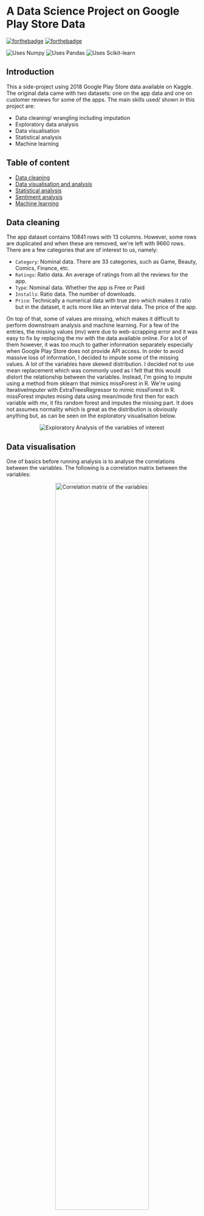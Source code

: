 # A Data Science Project on Google Play Store Data
[![forthebadge](https://forthebadge.com/images/badges/made-with-python.svg)](https://forthebadge.com)
[![forthebadge](https://forthebadge.com/images/badges/built-with-love.svg)](https://forthebadge.com)

![Uses Numpy](https://img.shields.io/badge/uses-numpy-yellow)
![Uses Pandas](https://img.shields.io/badge/uses-Pandas-green)
![Uses Scikit-learn](https://img.shields.io/badge/uses-scikit--learn-blue)

## Introduction
This a side-project using 2018 Google Play Store data available on Kaggle. The original data came with two datasets: one on the app data and one on customer reviews for some of the apps. The main skills used/ shown in this project are: 

- Data cleaning/ wrangling including imputation
- Exploratory data analysis
- Data visualisation
- Statistical analysis
- Machine learning

## Table of content

- [Data cleaning](#data-cleaning)
- [Data visualisation and analysis](#data-visualisation-and-analysis)
- [Statistical analysis](#statistical-analysis)
- [Sentiment analysis](#sentiment-analysis)
- [Machine learning](#machine-learning)

## Data cleaning
The app dataset contains 10841 rows with 13 columns. However, some rows are duplicated and when these are removed, we're left with 9660 rows. There are a few categories that are of interest to us, namely:

- `Category`: Nominal data. There are 33 categories, such as Game, Beauty, Comics, Finance, etc.
- `Ratings`: Ratio data. An average of ratings from all the reviews for the app.
- `Type`: Nominal data. Whether the app is Free or Paid
- `Installs`: Ratio data. The number of downloads.
- `Price`: Technically a numerical data with true zero which makes it ratio but in the dataset, it acts more like an interval data. The price of the app.

On top of that, some of values are missing, which makes it difficult to perform downstream analysis and machine learning. For a few of the entries, the missing values (mv) were due to web-scrapping error and it was easy to fix by replacing the mv with the data available online. For a lot of them however, it was too much to gather information separately especially when Google Play Store does not provide API access. In order to avoid massive loss of information, I decided to impute some of the missing values.  A lot of the variables have skewed distribution. I decided not to use mean replacement which was commonly used as I felt that this would distort the relationship between the variables. Instead, I'm going to impute using a method from sklearn that mimics missForest in R. We're using IterativeImputer with ExtraTreesRegressor to mimic missForest in R. missForest imputes mising data using mean/mode first then for each variable with mv, it fits random forest and imputes the missing part. It does not assumes normality which is great as the distribution is obviously anything but, as can be seen on the exploratory visualisation below.

<p align="center">
    <img src="https://github.com/hannz88/Google_Play_Store_Data_Science/blob/main/Graphs/EDA.png" alt="Exploratory Analysis of the variables of interest">
</p>

## Data visualisation
One of basics before running analysis is to analyse the correlations between the variables. The following is a correlation matrix between the variables:

<p align="center">
    <img src="https://github.com/hannz88/Google_Play_Store_Data_Science/blob/main/Graphs/correlation_matrix.png" alt="Correlation matrix of the variables" height="70%" width="70%">
</p>

It's shown that "Installs" and "Reviews" have medium, positive correlation with each other. When I applied Pearson's r, it appears that they are significant with p-value < 0. Everything else had virtually weak to no correlation.

Next, I used data visualisations to answer some of the questions and trends.

### What's the market breakdown?
<p align="center">
    <img src="https://github.com/hannz88/Google_Play_Store_Data_Science/blob/main/Graphs/market_breakdown.png" alt="Breakdown of the market">
</p>

From the pie chart, we could see that Game apps has a large part in the market. This is then followed by Communication and Tools.

### What is the distribution of ratings across different category?
<p align="center">
    <img src="https://github.com/hannz88/Google_Play_Store_Data_Science/blob/main/Graphs/violinplot.png" alt="Violin plot of ratings across category">
</p>

From the violin plot, a few things could be seen:

- Apps in the categories of Business, Dating, Medical and Tools have a large variance in ratings.
- More than 50% of Apps in Art and Design, Books and Reference, Education, Events and Tools have higher than average ratings.
- More than 50% of Apps in Dating have lower than average ratings.

### What is the size strategy?
<p align="center">
    <img src="https://github.com/hannz88/Google_Play_Store_Data_Science/blob/main/Graphs/size_strategy.png" alt="Difference in size strategy">
</p>
<p align="center">
    <img src="https://github.com/hannz88/Google_Play_Store_Data_Science/blob/main/Graphs/size_category.png" alt="Size for each category">
</p>

From the scatter-histogram, it becomes evident that a large number of the apps are less than 20 Mb and more than 50% of them have the ratings of 4 and above. It appears that the apps tend to keep themselves to the light weight rather than being bulky. From the scatter plot, it appears that apps from Game, Family and/or Medical tend to be pretty wide-spread in regards to size. However, these apps also seem to be pretty well-received as they have ratings of 3.5 and above. Parenting, Tools and Video players app appear to be smaller in size as they are mostly 40Mb and below but in terms of ratings, it appears that they tend to be between the range of 3.0 to 4.5.

### What is the pricing strategy?
<p align="center">
    <img src="https://github.com/hannz88/Google_Play_Store_Data_Science/blob/main/Graphs/Pricing_apps.png" alt="Difference in Price strategy" height="50%" width="50%">
</p>
<p align="center">
    <img src="https://github.com/hannz88/Google_Play_Store_Data_Science/blob/main/Graphs/price_each_category.png" alt="Price for each category">
</p>

From the pie chart, only 7.8% of the Apps are in the Paid category. Out of the paid category, more than 50% of them are $100 and below. Somebody expressed their suprise that Game apps are less than $100. A gamer would understand that the companies do not earn their revenue through the sales of the app but the in-app purchases. Furthermore, only 10 apps are above $100. Let's take a look at them.

<p align="center">
    <img src="https://github.com/hannz88/Google_Play_Store_Data_Science/blob/main/Graphs/I_am_rich.png" alt="I am rich apps">
</p>

When looking at those expensive apps, I am legit shooketh. Smh. Wikipedia claimed that the "I am rich" apps were apparently "a work of art with no hidden function at all" and their creation was for no other reason than to show off that they could afford it. In other words, they are just flexing that they're rich. Why tho??

<p align="center">
    <img src="https://github.com/hannz88/Google_Play_Store_Data_Science/blob/main/Graphs/rich.gif" alt="Make it rain gif">
</p>

## Statistical analysis
Given the data, there are two questions that I'm curious about and decided to test them. 

1) Is there a difference in popularity between Free and Paid apps?
2) Is there a difference in ratings between the different categories?

### Is there a difference in popularity between Free and Paid apps?
To answer this question, I used "Installs" as a measurement. The reason is simply that if an app is popular it is more likely to get spread by word-of-mouth. First, let's do a quick exploratory analysis of the difference between Free and Paid

<p align="center">
    <img src="https://github.com/hannz88/Google_Play_Store_Data_Science/blob/main/Graphs/boxplot_free_paid.png" alt="Boxplot to compare popularity between free and paid">
</p>

Given that the boxplot of the number of downloads appear to have some overlap, it might still have a significant difference between the different types. We could use a variant of t-test to test the differences. I performed levene's test and shapiro-wilk's test for homogeneity of variance and normality respectively. The results showed that both assumptions are violated (both p-values < 0.05).

```
# levene's test
from scipy.stats import levene
x = store_df.loc[store_df["Type"]=="Free", "Installs_log"]
y = store_df.loc[store_df["Type"]=="Paid", "Installs_log"]
s, p = levene(x,y)
p
>>> 1.3113456031787633e-20

# shapiro-wilk's test
from scipy.stats import shapiro
s,p = stats.shapiro(x)
>>> 4.021726592612225e-43
```

The homogeneity of variance and normality are violated, so student t-test is not advisable. So, an unpaired, non-parametric test should be used. Under these conditions, Mann whitney test is probably the most appropriate. In general, Mann Whitney's assumptions are:

- observations from both groups are independent from each other
- responses are at least ordinal (ie, you can say which is higher)

Since the assumptions are met, we'll go ahead and use the test.

```
# Mann-Whitney
from scipy.stats import mannwhitneyu
stats.mannwhitneyu(x,y)
>>> MannwhitneyuResult(statistic=1685312.5, pvalue=1.2531215783547303e-116)
```

We can reject the null hypothesis that the sample distributions are equal between the groups (p-value < 0.05, U= 1685312.5)

### Is there a difference in ratings between the different categories?

Given that there are multiple levels (aka multiple categories within an independent variable), I decided to use One-way ANOVA at first. However, the residuals did not meet the assumption of normality as visible from the QQ plot of the residuals.  

<p align="center">
    <img src="https://github.com/hannz88/Google_Play_Store_Data_Science/blob/main/Graphs/qqplot_of_residuals.png" alt="Residuals QQ plot">
</p>

Then, I tried log transformation but it did not help either. Therefore, I decided to use non-parametric test, specifically Kruskal-Wallis test.  Before we conduct Kruskal-Wallis test, there are a few assumptions that are needed to be met:

1) Samples drawn are random 
2) Observations are independent

Both of these assumptions are met because each app is a unique entry so they are independent of each other. Note: Scipy does not have a function that will give you the effect size of Kruskal-Wallis test but it's easy to obtain it using the s-value from the test. 

```
# Kruskal-Wallis test
from scipy import stats
s, p = stats.kruskal(*[group["Ratings_imp"].values for name, group in store_df.groupby("Category")])
>>> 291.9695989365334 9.87269222844556e-44

# Effect size
def kruskal_effect_size(h, n, k):
    """
    Return the effect size of Kruskal-Wallis test.
    H = H-value of statistics of Kruskal-Wallis
    n = number of observations
    k = number of groups
    The formulas is from Tomczak and Tomczak (2014)
    """
    return h * (n+1)/(n**2 - 1)
n = len(store_df)   
k = len(store_df["Category"].unique())
kruskal_effect_size(h = s, n=n, k=k)
>>> 0.03022772532731477
```
Kruskal-Wallis test showed that there is a significant difference among the ratings of different categories (p-value < 0, H-value = 291.97) but the effect is weak (eta-squared = 0.03).

## Sentiment analysis
The data also comes with a dataset documenting the reviews of users for some apps. We'll go ahead and pull out the most common words for Free vs Paid apps.

<img src="https://github.com/hannz88/Google_Play_Store_Data_Science/blob/main/Graphs/free_word_cloud.png" width="400"/> <img src="https://github.com/hannz88/Google_Play_Store_Data_Science/blob/main/Graphs/paid_word_cloud.png" width="400"/> 

